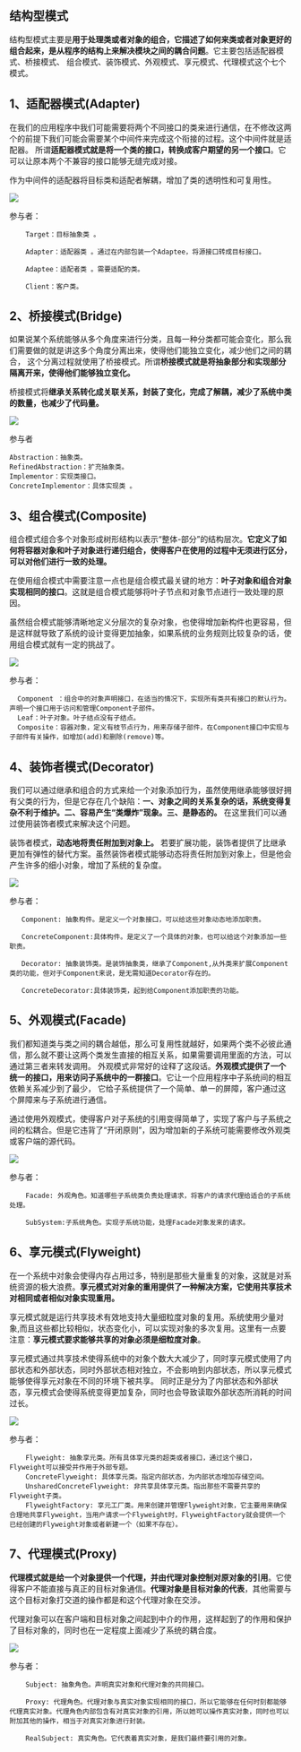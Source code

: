 ## 结构型模式
   结构型模式主要是**用于处理类或者对象的组合，它描述了如何来类或者对象更好的组合起来，是从程序的结构上来解决模块之间的耦合问题**。它主要包括适配器模式、桥接模式、
   组合模式、装饰模式、外观模式、享元模式、代理模式这个七个模式。
   
## 1、适配器模式(Adapter)
   在我们的应用程序中我们可能需要将两个不同接口的类来进行通信，在不修改这两个的前提下我们可能会需要某个中间件来完成这个衔接的过程。这个中间件就是适配器。
   所谓**适配器模式就是将一个类的接口，转换成客户期望的另一个接口**。它可以让原本两个不兼容的接口能够无缝完成对接。
  
   作为中间件的适配器将目标类和适配者解耦，增加了类的透明性和可复用性。
   
   ![](https://images0.cnblogs.com/blog/381060/201310/08191354-cb2bd51f8967493b95e23a2e7f33c2bb.png)
   
   参与者：
   
        Target：目标抽象类 。

        Adapter：适配器类 。通过在内部包装一个Adaptee，将源接口转成目标接口。

        Adaptee：适配者类 。需要适配的类。

        Client：客户类。
        
## 2、桥接模式(Bridge)
  如果说某个系统能够从多个角度来进行分类，且每一种分类都可能会变化，那么我们需要做的就是讲这多个角度分离出来，使得他们能独立变化，减少他们之间的耦合，
  这个分离过程就使用了桥接模式。所谓**桥接模式就是将抽象部分和实现部分隔离开来，使得他们能够独立变化。**
  
  桥接模式将**继承关系转化成关联关系，封装了变化，完成了解耦，减少了系统中类的数量，也减少了代码量。**
  
  ![](https://images0.cnblogs.com/blog/381060/201310/08191402-75372ce155e8428bafa2efc0271404e4.png)
  
  参与者

    Abstraction：抽象类。
    RefinedAbstraction：扩充抽象类。
    Implementor：实现类接口。
    ConcreteImplementor：具体实现类 。        
    
## 3、组合模式(Composite)
 组合模式组合多个对象形成树形结构以表示“整体-部分”的结构层次。**它定义了如何将容器对象和叶子对象进行递归组合，使得客户在使用的过程中无须进行区分，可以对他们进行一致的处理。**

 在使用组合模式中需要注意一点也是组合模式最关键的地方：**叶子对象和组合对象实现相同的接口**。这就是组合模式能够将叶子节点和对象节点进行一致处理的原因。

 虽然组合模式能够清晰地定义分层次的复杂对象，也使得增加新构件也更容易，但是这样就导致了系统的设计变得更加抽象，如果系统的业务规则比较复杂的话，使用组合模式就有一定的挑战了。
 
 ![](https://images0.cnblogs.com/blog/381060/201310/08191402-304eb9222e934734a9bf8ce2a85fbe0c.jpg)
 
  参与者：

      Component ：组合中的对象声明接口，在适当的情况下，实现所有类共有接口的默认行为。声明一个接口用于访问和管理Component子部件。
      Leaf：叶子对象。叶子结点没有子结点。
      Composite：容器对象，定义有枝节点行为，用来存储子部件，在Component接口中实现与子部件有关操作，如增加(add)和删除(remove)等。
      
## 4、装饰者模式(Decorator)
  我们可以通过继承和组合的方式来给一个对象添加行为，虽然使用继承能够很好拥有父类的行为，但是它存在几个缺陷：**一、对象之间的关系复杂的话，系统变得复杂不利于维护。二、容易产生“类爆炸”现象。三、是静态的。**
  在这里我们可以通过使用装饰者模式来解决这个问题。

  装饰者模式，**动态地将责任附加到对象上。** 若要扩展功能，装饰者提供了比继承更加有弹性的替代方案。虽然装饰者模式能够动态将责任附加到对象上，但是他会产生许多的细小对象，增加了系统的复杂度。
  
  ![](https://images0.cnblogs.com/blog/381060/201310/08191404-6db8b93b3bca47c9b58df0675ebff352.png)
  
  参与者：
  
       Component: 抽象构件。是定义一个对象接口，可以给这些对象动态地添加职责。

       ConcreteComponent:具体构件。是定义了一个具体的对象，也可以给这个对象添加一些职责。

       Decorator: 抽象装饰类。是装饰抽象类，继承了Component,从外类来扩展Component类的功能，但对于Component来说，是无需知道Decorator存在的。

       ConcreteDecorator:具体装饰类，起到给Component添加职责的功能。
       
## 5、外观模式(Facade)
   我们都知道类与类之间的耦合越低，那么可复用性就越好，如果两个类不必彼此通信，那么就不要让这两个类发生直接的相互关系，如果需要调用里面的方法，可以通过第三者来转发调用。
   外观模式非常好的诠释了这段话。**外观模式提供了一个统一的接口，用来访问子系统中的一群接口**。它让一个应用程序中子系统间的相互依赖关系减少到了最少，
   它给子系统提供了一个简单、单一的屏障，客户通过这个屏障来与子系统进行通信。

   通过使用外观模式，使得客户对子系统的引用变得简单了，实现了客户与子系统之间的松耦合。但是它违背了“开闭原则”，因为增加新的子系统可能需要修改外观类或客户端的源代码。
   
   ![](https://images0.cnblogs.com/blog/381060/201310/08191405-52d7986f49484723803d84fab3065082.png)
   
   参与者：
   
        Facade: 外观角色。知道哪些子系统类负责处理请求，将客户的请求代理给适合的子系统处理。

        SubSystem:子系统角色。实现子系统功能，处理Facade对象发来的请求。
        
## 6、享元模式(Flyweight)
   在一个系统中对象会使得内存占用过多，特别是那些大量重复的对象，这就是对系统资源的极大浪费。**享元模式对对象的重用提供了一种解决方案，它使用共享技术对相同或者相似对象实现重用。**

   享元模式就是运行共享技术有效地支持大量细粒度对象的复用。系统使用少量对象,而且这些都比较相似，状态变化小，可以实现对象的多次复用。这里有一点要注意：**享元模式要求能够共享的对象必须是细粒度对象**。

   享元模式通过共享技术使得系统中的对象个数大大减少了，同时享元模式使用了内部状态和外部状态，同时外部状态相对独立，不会影响到内部状态，所以享元模式能够使得享元对象在不同的环境下被共享。
   同时正是分为了内部状态和外部状态，享元模式会使得系统变得更加复杂，同时也会导致读取外部状态所消耗的时间过长。
    
   ![](https://images0.cnblogs.com/blog/381060/201310/08191406-1487fd3e50e847e4b090ad5993786f6d.png)
   
   参与者：
   
        Flyweight: 抽象享元类。所有具体享元类的超类或者接口，通过这个接口，Flyweight可以接受并作用于外部专题。
        ConcreteFlyweight: 具体享元类。指定内部状态，为内部状态增加存储空间。
        UnsharedConcreteFlyweight: 非共享具体享元类。指出那些不需要共享的Flyweight子类。
        FlyweightFactory: 享元工厂类。用来创建并管理Flyweight对象，它主要用来确保合理地共享Flyweight，当用户请求一个Flyweight时，FlyweightFactory就会提供一个已经创建的Flyweight对象或者新建一个（如果不存在）。
                 
## 7、代理模式(Proxy)
   **代理模式就是给一个对象提供一个代理，并由代理对象控制对原对象的引用**。它使得客户不能直接与真正的目标对象通信。**代理对象是目标对象的代表**，其他需要与这个目标对象打交道的操作都是和这个代理对象在交涉。
  
   代理对象可以在客户端和目标对象之间起到中介的作用，这样起到了的作用和保护了目标对象的，同时也在一定程度上面减少了系统的耦合度。
   
   ![](https://images0.cnblogs.com/blog/381060/201310/08191407-3ebd72596df9459888d74f447b3c99c7.png)
   
   参与者：
   
        Subject: 抽象角色。声明真实对象和代理对象的共同接口。

        Proxy: 代理角色。代理对象与真实对象实现相同的接口，所以它能够在任何时刻都能够代理真实对象。代理角色内部包含有对真实对象的引用，所以她可以操作真实对象，同时也可以附加其他的操作，相当于对真实对象进行封装。

        RealSubject: 真实角色。它代表着真实对象，是我们最终要引用的对象。
        
        
        
        
   
